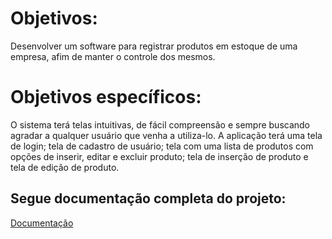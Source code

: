 # Objetivos:
Desenvolver um software para registrar produtos em estoque de uma empresa, afim de manter o controle dos mesmos. 

# Objetivos específicos:
O sistema terá telas intuitivas, de fácil compreensão e sempre buscando agradar a qualquer usuário que venha
a utiliza-lo. A aplicação terá uma tela de login; tela de cadastro de usuário; tela com uma lista de produtos
com opções de inserir, editar e excluir produto; tela de inserção de produto e tela de edição de produto.


## Segue documentação completa do projeto:
[Documentação](https://drive.google.com/open?id=1jux6CmxCLIoO2QxHZUs19aIKs0-AO3Dl)
